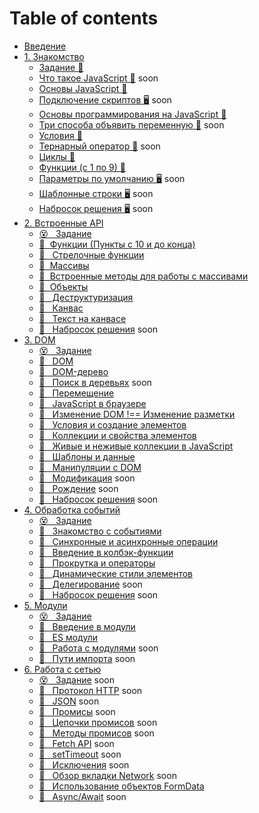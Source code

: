 # Table of contents

* [Введение](README.md)
* [1. Знакомство](01/README.md)
  * [Задание &#129327;](01/task.md)
  * [Что такое JavaScript &#128215;]() soon
  * [Основы JavaScript &#128170;](https://htmlacademy.ru/courses/343)
  * [Подключение скриптов &#128421;]() soon
  * [Основы программирования на JavaScript &#128170;](https://htmlacademy.ru/courses/207)
  * [Три способа объявить переменную &#128215;]() soon
  * [Условия &#128170;](https://htmlacademy.ru/courses/209)
  * [Тернарный оператор &#128215;]() soon
  * [Циклы &#128170;](https://htmlacademy.ru/courses/211)
  * [Функции (c 1 по 9) &#128170;](https://htmlacademy.ru/courses/215)
  * [Параметры по умолчанию &#128421;]() soon
  * [Шаблонные строки &#128421;]() soon
  * [Набросок решения &#128421;]() soon
* [2. Встроенные API](02/README.md)
  * [😵 &#160; Задание](02/task.md) 
  * [&#128170;&#160; Функции (Пункты с 10 и до конца)](https://htmlacademy.ru/courses/215) 
  * [🎥 &#160; Стрелочные функции](https://youtu.be/C0Mx2yPysLI)
  * [&#128170;&#160; Массивы](https://htmlacademy.ru/courses/213) 
  * [&#128215;&#160; Встроенные методы для работы с массивами](02/arrays-methods.md) 
  * [&#128170;&#160; Объекты](https://htmlacademy.ru/courses/217) 
  * [🎥 &#160; Деструктуризация](https://youtu.be/tGV7QSCPlDI)
  * [🎥 &#160; Канвас](02/canvas.md)
  * [🎥 &#160; Текст на канвасе](02/canvas-text.md)
  * [🎥 &#160; Набросок решения]() soon
* [3. DOM](03/README.md)
  * [😵 &#160; Задание](03/task.md) 
  * [📗 &#160; DOM](03/dom.md)
  * [📗 &#160; DOM-дерево](03/dom-tree.md)
  * [📗 &#160; Поиск в деревьях]() soon
  * [🎥 &#160; Перемещение](03/moving.md)
  * [💪 &#160; JavaScript в браузере ](https://htmlacademy.ru/courses/219)
  * [🎥 &#160; Изменение DOM !== Изменение разметки](03/changes-dom.md)
  * [💪 &#160; Условия и создание элементов ](https://htmlacademy.ru/courses/347)
  * [💪 &#160; Коллекции и свойства элементов ](https://htmlacademy.ru/courses/349)
  * [📗 &#160; Живые и неживые коллекции в JavaScript](03/live-non-live-collections.md)
  * [📗 &#160; Шаблоны и данные](03/templates-and-data.md)
  * [💪 &#160; Манипуляции с DOM](https://htmlacademy.ru/courses/303)
  * [🎥 &#160; Модификация]() soon
  * [🎥 &#160; Рождение]() soon
  * [🎥 &#160; Набросок решения]() soon
* [4. Обработка событий](04/README.md)
  * [😵 &#160; Задание](04/task.md) 
  * [💪 &#160; Знакомство с событиями](https://htmlacademy.ru/courses/273)
  * [📗 &#160; Синхронные и асинхронные операции](04/sync-async.md)
  * [📗 &#160; Введение в колбэк-функции](04/callback.md)
  * [💪 &#160; Прокрутка и операторы ](https://htmlacademy.ru/courses/351)
  * [💪 &#160; Динамические стили элементов ](https://htmlacademy.ru/courses/353)
  * [🎥 &#160; Делегирование]() soon
  * [🎥 &#160; Набросок решения]() soon
* [5. Модули](05/README.md)
  * [😵 &#160; Задание](05/task.md)
  * [📗 &#160; Введение в модули](05/intro.md)
  * [📗 &#160; ES модули](05/export-import.md)
  * [🎥 &#160; Работа с модулями]() soon
  * [📗 &#160; Пути импорта]() soon
* [6. Работа с сетью](06/README.md)
  * [😵 &#160; Задание]() soon
  * [📗 &#160; Протокол HTTP]() soon
  * [📗 &#160; JSON]() soon
  * [📗 &#160; Промисы]() soon
  * [📗 &#160; Цепочки промисов]() soon
  * [📗 &#160; Методы промисов]() soon
  * [📗 &#160; Fetch API]() soon
  * [🎥 &#160; setTimeout]() soon
  * [🎥 &#160; Исключения]() soon
  * [🎥 &#160; Обзор вкладки Network]() soon
  * [📗 &#160; Использование объектов FormData](https://up.htmlacademy.ru/javascript/22/module/7/item/14)
  * [📗 &#160; Async/Await]() soon
